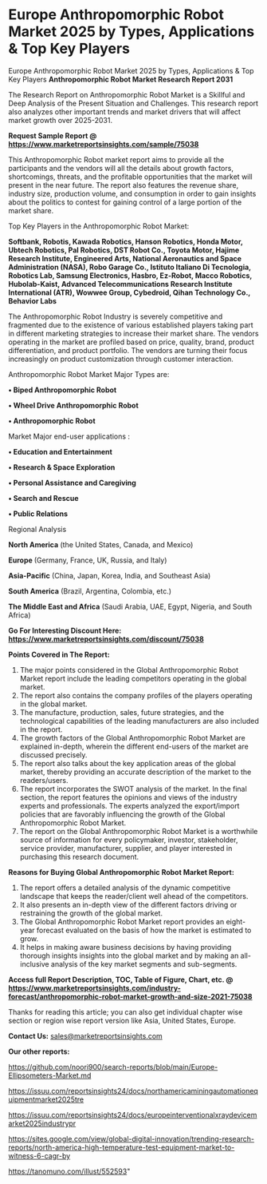 # Europe Anthropomorphic Robot Market 2025 by Types, Applications & Top Key Players
Europe Anthropomorphic Robot Market 2025 by Types, Applications & Top Key Players
<strong>Anthropomorphic Robot Market Research Report 2031</strong>

The Research Report on Anthropomorphic Robot Market is a Skillful and Deep Analysis of the Present Situation and Challenges. This research report also analyzes other important trends and market drivers that will affect market growth over 2025-2031.

<strong>Request Sample Report @ <a href=https://www.marketreportsinsights.com/sample/75038>https://www.marketreportsinsights.com/sample/75038</a></strong>

This Anthropomorphic Robot market report aims to provide all the participants and the vendors will all the details about growth factors, shortcomings, threats, and the profitable opportunities that the market will present in the near future. The report also features the revenue share, industry size, production volume, and consumption in order to gain insights about the politics to contest for gaining control of a large portion of the market share.

Top Key Players in the Anthropomorphic Robot Market:

<strong>Softbank, Robotis, Kawada Robotics, Hanson Robotics, Honda Motor, Ubtech Robotics, Pal Robotics, DST Robot Co., Toyota Motor, Hajime Research Institute, Engineered Arts, National Aeronautics and Space Administration (NASA), Robo Garage Co., Istituto Italiano Di Tecnologia, Robotics Lab, Samsung Electronics, Hasbro, Ez-Robot, Macco Robotics, Hubolab-Kaist, Advanced Telecommunications Research Institute International (ATR), Wowwee Group, Cybedroid, Qihan Technology Co., Behavior Labs</strong>

The Anthropomorphic Robot Industry is severely competitive and fragmented due to the existence of various established players taking part in different marketing strategies to increase their market share. The vendors operating in the market are profiled based on price, quality, brand, product differentiation, and product portfolio. The vendors are turning their focus increasingly on product customization through customer interaction.

Anthropomorphic Robot Market Major Types are:

<strong>• Biped Anthropomorphic Robot

• Wheel Drive Anthropomorphic Robot

• Anthropomorphic Robot</strong>

Market Major end-user applications :

<strong>• Education and Entertainment

• Research & Space Exploration

• Personal Assistance and Caregiving

• Search and Rescue

• Public Relations</strong>

Regional Analysis

</u><strong><b>North America</b></strong> (the United States, Canada, and Mexico)

<strong><b>Europe </b></strong>(Germany, France, UK, Russia, and Italy)

<strong><b>Asia-Pacific</b></strong> (China, Japan, Korea, India, and Southeast Asia)

<strong><b>South America</b></strong> (Brazil, Argentina, Colombia, etc.)

<strong><b>The Middle East and Africa</b></strong> (Saudi Arabia, UAE, Egypt, Nigeria, and South Africa)

<strong>Go For Interesting Discount Here: <a href=https://www.marketreportsinsights.com/discount/75038>https://www.marketreportsinsights.com/discount/75038</a></strong>

<strong>Points Covered in The Report:</strong>
<ol>
  <li>The major points considered in the Global Anthropomorphic Robot Market report include the leading competitors operating in the global market.</li>
  <li>The report also contains the company profiles of the players operating in the global market.</li>
  <li>The manufacture, production, sales, future strategies, and the technological capabilities of the leading manufacturers are also included in the report.</li>
  <li>The growth factors of the Global Anthropomorphic Robot Market are explained in-depth, wherein the different end-users of the market are discussed precisely.</li>
  <li>The report also talks about the key application areas of the global market, thereby providing an accurate description of the market to the readers/users.</li>
  <li>The report incorporates the SWOT analysis of the market. In the final section, the report features the opinions and views of the industry experts and professionals. The experts analyzed the export/import policies that are favorably influencing the growth of the Global Anthropomorphic Robot Market.</li>
  <li>The report on the Global Anthropomorphic Robot Market is a worthwhile source of information for every policymaker, investor, stakeholder, service provider, manufacturer, supplier, and player interested in purchasing this research document.</li>
</ol>
<strong>Reasons for Buying Global Anthropomorphic Robot Market Report:</strong>

<ol>
  <li>The report offers a detailed analysis of the dynamic competitive landscape that keeps the reader/client well ahead of the competitors.</li>
  <li>It also presents an in-depth view of the different factors driving or restraining the growth of the global market.</li>
  <li>The Global Anthropomorphic Robot Market report provides an eight-year forecast evaluated on the basis of how the market is estimated to grow.</li>
  <li>It helps in making aware business decisions by having providing thorough insights insights into the global market and by making an all-inclusive analysis of the key market segments and sub-segments.</li>
</ol>
<strong>Access full Report Description, TOC, Table of Figure, Chart, etc. @ <a href=https://www.marketreportsinsights.com/industry-forecast/anthropomorphic-robot-market-growth-and-size-2021-75038>https://www.marketreportsinsights.com/industry-forecast/anthropomorphic-robot-market-growth-and-size-2021-75038</a></strong>


Thanks for reading this article; you can also get individual chapter wise section or region wise report version like Asia, United States, Europe.

<strong>Contact Us:</strong>
sales@marketreportsinsights.com

<strong>Our other reports:</strong>

<a href=https://github.com/noori900/search-reports/blob/main/Europe-Ellipsometers-Market.md>https://github.com/noori900/search-reports/blob/main/Europe-Ellipsometers-Market.md</a>

<a href=https://issuu.com/reportsinsights24/docs/northamericaminingautomationequipmentmarket2025tre>https://issuu.com/reportsinsights24/docs/northamericaminingautomationequipmentmarket2025tre</a>

<a href=https://issuu.com/reportsinsights24/docs/europeinterventionalxraydevicemarket2025industrypr>https://issuu.com/reportsinsights24/docs/europeinterventionalxraydevicemarket2025industrypr</a>

<a href=https://sites.google.com/view/global-digital-innovation/trending-research-reports/north-america-high-temperature-test-equipment-market-to-witness-6-cagr-by>https://sites.google.com/view/global-digital-innovation/trending-research-reports/north-america-high-temperature-test-equipment-market-to-witness-6-cagr-by</a>

<a href=https://tanomuno.com/illust/552593>https://tanomuno.com/illust/552593</a>"
